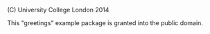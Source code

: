 
(C) University College London 2014

This "greetings" example package is granted into the public domain.